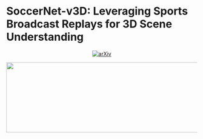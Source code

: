 # SoccerNet-v3D: Leveraging Sports Broadcast Replays for 3D Scene Understanding

<div align="center">

[![arXiv](https://img.shields.io/badge/arXiv-2504.10106-b31b1b.svg?style=for-the-badge)](https://arxiv.org/abs/2504.10106)

<img src="https://media2.giphy.com/media/v1.Y2lkPTc5MGI3NjExcTFibmprOGN0eGcwajdyaDFqdWhsYWZtOTVkNGp2OTIyanNjaHF1eiZlcD12MV9pbnRlcm5hbF9naWZfYnlfaWQmY3Q9Zw/r9ik3z9cYgxFmAlFED/giphy.gif" width="586" height="185" />
</div>
